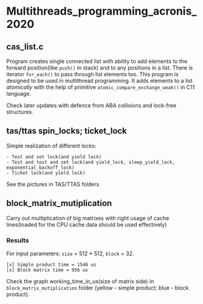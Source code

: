 # Multithreads_programming_acronis_2020

## cas_list.c

Program creates single connected list with ability to add elements to the forward position(like `push()` in stack) and to any positions in a list. There is iterator `for_each()` to pass through list elements too. This program is designed to be used in multithread programming. It adds elements to a list *atomically* with the help of primitive `atomic_compare_exchange_weak()` in C11 language. 

Check later updates with defence from ABA collisions and lock-free structures.

## tas/ttas spin_locks; ticket_lock

Simple realization of different locks:

	- Test and set lock(and yield lock)
	- Test and test and set lock(and yield_lock, sleep_yield_lock, exponential_backoff_lock)
	- Ticket lock(and yield lock)

See the pictures in TAS/TTAS folders

## block_matrix_mutiplication

Carry out multiplication of big matrixes with right usage of cache lines(loaded for the CPU cache data should be used effectively)

### Results 
For input parameters: `size` = 512 * 512, `block` = 32.

	[x] Simple product time = 1540 us
	[x] Block matrix time = 956 us

Check the graph working_time_in_us(size of matrix side) in `block_matrix_mutiplication`	folder (yellow - simple product; blue - block product).

